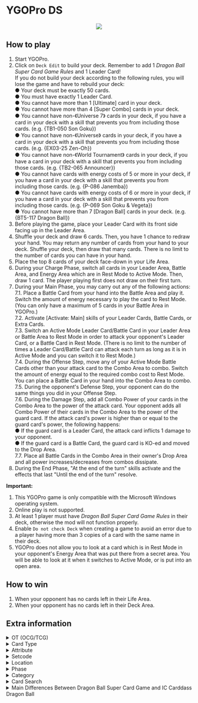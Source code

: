 # YGOPro DS

<p align="center">
	<img src="https://user-images.githubusercontent.com/18324297/82504928-da1d2280-9afc-11ea-9293-8748907ca8d2.png">
</p>

## How to play
1. Start YGOPro.
2. Click on `Deck Edit` to build your deck. Remember to add 1 _Dragon Ball Super Card Game Rules_ and 1 Leader Card!<br>
If you do not build your deck according to the following rules, you will lose the game and have to rebuild your deck:<br>
● Your deck must be exactly 50 cards.<br>
● You must have exactly 1 Leader Card.<br>
● You cannot have more than 1 [Ultimate] card in your deck.<br>
● You cannot have more than 4 [Super Combo] cards in your deck.<br>
● You cannot have non-《Universe 7》 cards in your deck, if you have a card in your deck with a skill that prevents you from including those cards. (e.g. {TB1-050 Son Goku})<br>
● You cannot have non-《Universe》 cards in your deck, if you have a card in your deck with a skill that prevents you from including those cards. (e.g. {EX03-25 Zen-Oh})<br>
● You cannot have non-《World Tournament》 cards in your deck, if you have a card in your deck with a skill that prevents you from including those cards. (e.g. {TB2-065 Announcer})<br>
● You cannot have cards with energy costs of 5 or more in your deck, if you have a card in your deck with a skill that prevents you from including those cards. (e.g. {P-086 Janemba})<br>
● You cannot have cards with energy costs of 6 or more in your deck, if you have a card in your deck with a skill that prevents you from including those cards. (e.g. {P-069 Son Goku & Vegeta})<br>
● You cannot have more than 7 [Dragon Ball] cards in your deck. (e.g. {BT5-117 Dragon Ball})
3. Before playing the game, place your Leader Card with its front side facing up in the Leader Area.<br>
4. Shuffle your deck and draw 6 cards. Then, you have 1 chance to redraw your hand. You may return any number of cards from your hand to your deck. Shuffle your deck, then draw that many cards. There is no limit to the number of cards you can have in your hand.<br>
5. Place the top 8 cards of your deck face-down in your Life Area.<br>
6. During your Charge Phase, switch all cards in your Leader Area, Battle Area, and Energy Area which are in Rest Mode to Active Mode. Then, draw 1 card. The player playing first does not draw on their first turn.<br>
7. During your Main Phase, you may carry out any of the following actions:<br>
	7.1. Place a Battle Card from your hand into the Battle Area and play it. Switch the amount of energy necessary to play the card to Rest Mode. (You can only have a maximum of 5 cards in your Battle Area in YGOPro.)<br>
	7.2. Activate [Activate: Main] skills of your Leader Cards, Battle Cards, or Extra Cards.<br>
	7.3. Switch an Active Mode Leader Card/Battle Card in your Leader Area or Battle Area to Rest Mode in order to attack your opponent's Leader Card, or a Battle Card in Rest Mode. (There is no limit to the number of times a Leader Card/Battle Card can attack each turn as long as it is in Active Mode and you can switch it to Rest Mode.)<br>
	7.4. During the Offense Step, move any of your Active Mode Battle Cards other than your attack card to the Combo Area to combo. Switch the amount of energy equal to the required combo cost to Rest Mode. You can place a Battle Card in your hand into the Combo Area to combo.<br>
	7.5. During the opponent's Defense Step, your opponent can do the same things you did in your Offense Step.<br>
	7.6. During the Damage Step, add all Combo Power of your cards in the Combo Area to the power of the attack card. Your opponent adds all Combo Power of their cards in the Combo Area to the power of the guard card. If the attack card's power is higher than or equal to the guard card's power, the following happens:<br>
	● If the guard card is a Leader Card, the attack card inflicts 1 damage to your opponent.<br>
	● If the guard card is a Battle Card, the guard card is KO-ed and moved to the Drop Area.<br>
	7.7. Place all Battle Cards in the Combo Area in their owner's Drop Area and all power increases/decreases from combos dissipate.<br>
8. During the End Phase, "At the end of the turn" skills activate and the effects that last "Until the end of the turn" resolve.

**Important:**
1. This YGOPro game is only compatible with the Microsoft Windows operating system.
2. Online play is not supported.
3. At least 1 player must have _Dragon Ball Super Card Game Rules_ in their deck, otherwise the mod will not function properly.
4. Enable `Do not check Deck` when creating a game to avoid an error due to a player having more than 3 copies of a card with the same name in their deck.
5. YGOPro does not allow you to look at a card which is in Rest Mode in your opponent's Energy Area that was put there from a secret area. You will be able to look at it when it switches to Active Mode, or is put into an open area.

## How to win
1. When your opponent has no cards left in their Life Area.
2. When your opponent has no cards left in their Deck Area.

## Extra information
<details>
<summary>OT (OCG/TCG)</summary>

- `0x1	OCG` = **N/A**
- `0x2	TCG` = Official card
- `0x3	OCG+TCG` = **N/A**
- `0x4	Anime/Custom` = Unofficial card
</details>
<details>
<summary>Card Type</summary>

- `0x1800001	Monster+Xyz+Pendulum` = Leader Card
	- `Attribute` = Color
	- `Level` = 0
	- `ATK` = Power
- `0x1000021	Monster+Effect+Pendulum` = Battle Card
- `0x1001021	Monster+Effect+Tuner+Pendulum` = Skill-less Battle Card
	- `Attribute` = Color
	- `Level` = Total Energy Cost
	- `ATK` = Power
	- `DEF` = Combo Power
- `0x1000003	Monster+Spell+Pendulum` = Extra Card
- `0x1080003	Monster+Spell+Field+Pendulum` = [Field] Extra Card
	- `Attribute` = Color
	- `Level` = Total Energy Cost
- `0x800	Gemini` = Multicolor card
</details>
<details>
<summary>Attribute</summary>

- `0x1	EARTH` = Red
- `0x2	WATER` = Blue
- `0x4	FIRE` = Green
- `0x8	WIND` = Yellow
- `0x10	LIGHT` = Black
</details>
<details>
<summary>Setcode</summary>

- Refer to `!setname` in `strings.conf`.
</details>
<details>
<summary>Location</summary>

- `0x2	Hand` = Combo Area (temporary revealed cards)
- `0x4	Extra Monster Zone` = Leader Area
- `0x4	Main Monster Zone` = Battle Area
- `0x10	Graveyard` = Energy Area (Active Mode)
- `0x20	Banished` = Energy Area (Rest Mode) (text color = blue)
- `0x20	Banished` = Drop Area (text color = black)
- `0x20	Banished` = Life Area (face-down cards) (text color = blue)
- `0x40	Extra Deck` = The Warp (face-up cards) (text color = black)
</details>
<details>
<summary>Phase</summary>

1. `EVENT_PREDRAW` = Charge Phase = Switch all your cards which are in Rest Mode to Active Mode.
2. `PHASE_DRAW` = Charge Phase = Draw 1 card from your deck.
3. `PHASE_STANDBY` = Charge Phase = You may place 1 card from your hand into the Energy Area.
4. `PHASE_MAIN1` = Main Phase = You may play Battle Cards from your hand and activate card skills.
5. `PHASE_BATTLE` = Main Phase = (while not attacking) = You may play Battle Cards from your hand and activate card skills.
6. `PHASE_BATTLE` (while attacking) = Main Phase = You may attack an opponent's Leader Card or Battle Card.
7. `PHASE_MAIN2` = **N/A**
8. `PHASE_END` = End Phase = "At the end of the turn" skills activate now.
</details>
<details>
<summary>Category</summary>

- `0x1	Destroy Spell/Trap` = Decrease the number of cards in the opponent's Combo Area
- `0x2	Destroy Monster` = KO a Battle Card; [Revenge]
- `0x4	Banish Card` = Put a card into the Drop Area; [Critical]
- `0x8	Send to Graveyard` = Put a card into the Energy Area
- `0x10	Return to Hand` = Return a card from the Battle Area to a player's hand; [Swap]
- `0x20	Return to Deck` = Put a card into a player's deck
- `0x40	Destroy Hand` = Decrease the opponent's hand size
- `0x80	Destroy Deck` = Decrease the opponent's deck size
- `0x100	Increase Draw` = Draw a card from the deck
- `0x200	Search Deck` = Look at a player's deck
- `0x400	GY to Hand/Field` = Put a card into the Warp
- `0x800	Change Battle Position` = Switch a card's position or flip a card over; [Awaken]; [Blocker]; [Attack]
- `0x1000	Get Control` = Gain control of an opponent's Battle Card
- `0x2000	Increase/Decrease ATK/DEF` = Increase or decrease a card's Power or Combo Power
- `0x4000	Piercing` = [Double Strike]; [Triple Strike]; [Quadruple Strike]; [Victory Strike]
- `0x8000	Attack Multiple Times` = [Dual Attack]; [Triple Attack]
- `0x10000	Limit Attack` = Prevent a card from attacking; switch the target of an attack; [Blocker]
- `0x20000	Direct Attack` = Allow a card to attack Battle Cards that are in Active Mode
- `0x40000	Special Summon` = Play a card
- `0x80000	Token` = Lists a Token in the card's text
- `0x100000	Type-related` = Lists "character", "special trait" or a particular character or special trait in the card's text
- `0x200000	Attribute-related` = Lists "color" or a particular color in the card's text
- `0x400000	Reduce LP` = Inflict damage to the opponent
- `0x800000	Increase LP` = ～Reserved～
- `0x1000000	Cannot Be Destroyed` = Cannot be KO-ed; [Indestructible]
- `0x2000000	Cannot Be Targeted` = [Barrier]
- `0x4000000	Counter` = ～Reserved～
- `0x8000000	Gamble` = ～Reserved～
- `0x10000000	Fusion` = [Union]
- `0x20000000	Synchro` = ～Reserved～
- `0x40000000	Xyz` = [Evolve]
- `0x80000000	Negate Effect` = Negate a card's skill
- Uncategorized: `Increase/Decrease Energy Cost`, `Play for Free`, `Remove from Game`
</details>
<details>
<summary>Card Search</summary>

You can search for the following specific card information in YGOPro:
- Card Type: Use the `Type` tab, or type `Type:` in the search
- Character: **N/A** (You can type `<Character>`, `<` or `>` to list all cards that reference a character)
- Color: Use the `Color` tab, or type `Color:` in the search bar
- Combo Energy: **N/A**
- Combo Power: Use the `Combo` tab
- Energy Cost: Use the `Cost` tab
- Era: Type `Era:` in the search bar
- Power: Use the `Power` tab
- Rarity: **N/A**
- Series (Card Set): **N/A**
- Skill No Skill: Use the `No Skill` tab for skill-less cards
- Special Trait: **N/A** (You can type `<<Special Trait>>`, `<<` or `>>` to list all cards that reference a special trait)
</details>
<details>
<summary>Main Differences Between Dragon Ball Super Card Game and IC Carddass Dragon Ball</summary>

**TCG vs. OCG**
- Dragon Ball Super Card Game is TCG-only.
	- `Cards from IC Carddass Dragon Ball are not compatible.`
- [IC Carddass Dragon Ball](https://www.ic-dragonball.com/en.php) is OCG-only.
	- `Cards from Dragon Ball Super Card Game are not compatible.`

**Deck**
- Dragon Ball Super Card Game:
	- `You must have exactly 50 cards, excluding your Leader Card.`
	- `You can only have 4 of a card with the same card number in a deck.`
- IC Carddass Dragon Ball:
	- `You must have exactly 40 cards, excluding your Leader Card.`
	- `You can only have 3 of a card with the same card number in a deck.`

**Preparation**
- Dragon Ball Super Card Game:
	- `Draw 6 cards from your deck as your opening hand.`
	- `Place the top 8 cards of your deck in the Life Area face down.`
- IC Carddass Dragon Ball:
	- `Draw 3 cards from your deck as your opening hand.`
	- `Place the top 7 cards of your deck in the Life Area face down.`
	
**Energy Cost vs. Level**
- Dragon Ball Super Card Game:
	- `Battle and Extra Cards may have a specified cost.`
- IC Carddass Dragon Ball:
	- `Battle Cards do not have a specified cost - they only have a Level.`

**Battle Area**
- Dragon Ball Super Card Game:
	- `There is no limit to the number of Battle Cards you can play in the Battle Area.`
- IC Carddass Dragon Ball:
	- `You can only place up to 4 cards in the Battle Area.`<br>
	`(If you try to place a Battle Card in the Battle Area when you already have 4 Battle Cards out, take 1 of the cards that is already placed and put it in the Drop Area.)`

**Parentheses**
- Dragon Ball Super Card Game:
	- `｛｝ or {} indicate card names`
	- `<> indicate character names`
	- `《》 or <<>> indicate special traits`
- IC Carddass Dragon Ball:
	- `《》 or <<>> indicate card names`
	- `「 」 or "" indicate character names`

**Terminology**
- Dragon Ball Super Card Game: `Auto Skill` (activates upon attack) • IC Carddass Dragon Ball: `Attack Skill`
- Dragon Ball Super Card Game: `Permanent Skill` • IC Carddass Dragon Ball: `Active Skill`
- Dragon Ball Super Card Game: `No Skill` • IC Carddass Dragon Ball: `Unskilled`
- Dragon Ball Super Card Game: `Awaken` • IC Carddass Dragon Ball: `Unleash`
- Dragon Ball Super Card Game: `Life` • IC Carddass Dragon Ball: `Life Points`
- Dragon Ball Super Card Game: `Energy (Color) Cost` • IC Carddass Dragon Ball: `Level`
- Dragon Ball Super Card Game: **N/A** • IC Carddass Dragon Ball: `Battle Phase`
- Dragon Ball Super Card Game: `Combo Area` • IC Carddass Dragon Ball: `Melee (Ransen) Area`
- Dragon Ball Super Card Game: Combined `Power` from a combo • IC Carddass Dragon Ball: `Total points`
</details>
